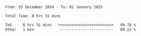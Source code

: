<!--START_SECTION:waka-->

```txt
From: 25 December 2024 - To: 01 January 2025

Total Time: 8 hrs 31 mins

TeX     8 hrs 31 mins   >>>>>>>>>>>>>>>>>>>>>>>>>   99.78 %
Other   1 min           -------------------------   00.22 %
```

<!--END_SECTION:waka-->
